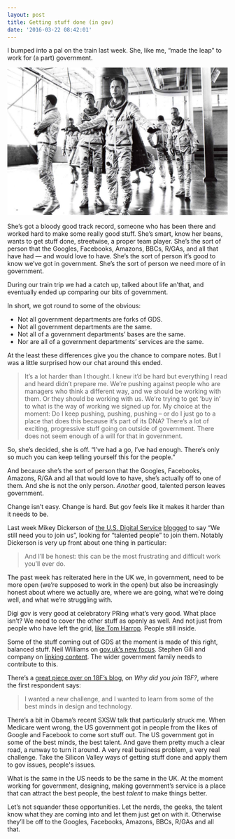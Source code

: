 ```yaml
---
layout: post
title: Getting stuff done (in gov)
date: '2016-03-22 08:42:01'
---
```


I bumped into a pal on the train last week. She, like me, “made the leap” to work for (a part) government.

![](/assets/the-right-stuff.jpg)

She’s got a bloody good track record, someone who has been there and worked hard to make some really good stuff. She’s smart, know her beans, wants to get stuff done, streetwise, a proper team player. She’s the sort of person that the Googles, Facebooks, Amazons, BBCs, R/GAs, and all that have had — and would love to have. She’s the sort of person it’s good to know we’ve got in government. She’s the sort of person we need more of in government.

During our train trip we had a catch up, talked about life an’that, and eventually ended up comparing our bits of government.

In short, we got round to some of the obvious:

* Not all government departments are forks of GDS.
* Not all government departments are the same.
* Not all of a government departments’ bases are the same.
* Nor are all of a government departments’ services are the same.

At the least these differences give you the chance to compare notes. But I was a little surprised how our chat around this ended.

> It’s a lot harder than I thought. I knew it’d be hard but everything I read and heard didn’t prepare me. We’re pushing against people who are managers who think a different way, and we should be working with them. Or they should be working with us. We’re trying to get ’buy in’ to what is the way of working we signed up for. My choice at the moment: Do I keep pushing, pushing, pushing – or do I just go to a place that does this because it’s part of its DNA? There’s a lot of exciting, progressive stuff going on outside of government. There does not seem enough of a will for that in government.

So, she’s decided, she is off. “I’ve had a go, I’ve had enough. There’s only so much you can keep telling yourself this for the people.”

And because she’s the sort of person that the Googles, Facebooks, Amazons, R/GA and all that would love to have, she’s actually off to one of them. And she is not the only person. *Another* good, talented person leaves government.

Change isn’t easy. Change is hard. But gov feels like it makes it harder than it needs to be.

Last week Mikey Dickerson of [the U.S. Digital Service](https://www.whitehouse.gov/digital/united-states-digital-service) [blogged](https://medium.com/@USDigitalService/south-by-southwest-one-year-later-5fc6e677aead#.j0cd7avg7) to say “We still need you to join us”, looking for “talented people” to join them. Notably Dickerson is very up front about one thing in particular:

> And I’ll be honest: this can be the most frustrating and difficult work you’ll ever do.

The past week has reiterated here in the UK we, in government, need to be more open (we’re supposed to work in the open) but also be increasingly honest about where we actually are, where we are going, what we’re doing well, and what we’re struggling with.

Digi gov is very good at celebratory PRing what’s very good. What place isn’t? We need to cover the other stuff as openly as well. And not just from people who have left the grid, [like Tom Harrop](https://medium.com/@fightfortheuser/gov-uk-from-the-inside-e3d0ab3479e6#.y42rc3yfe). People still inside.

Some of the stuff coming out of GDS at the moment is made of this right, balanced stuff. Neil Williams on [gov.uk’s new focus](https://gds.blog.gov.uk/2015/03/06/gov-uk-isnt-finished/). Stephen Gill and company on [linking content](https://insidegovuk.blog.gov.uk/2015/03/27/the-beginnings-of-a-content-strategy-for-gov-uk/). The wider government family needs to contribute to this.

There’s a [great piece over on 18F’s blog](https://18f.gsa.gov/2016/03/21/we-asked-100-of-our-coworkers-why-did-you-join-18f/), on *Why did you join 18F?*, where the first respondent says:

> I wanted a new challenge, and I wanted to learn from some of the best minds in design and technology.

There’s a bit in Obama’s recent SXSW talk that particularly struck me. When Medicare went wrong, the US government got in people from the likes of Google and Facebook to come sort stuff out. The US government got in some of the best minds, the best talent. And gave them pretty much a clear road, a runway to turn it around. A very real business problem, a very real challenge. Take the Silicon Valley ways of getting stuff done and apply them to gov issues, people's issues.

What is the same in the US needs to be the same in the UK. At the moment working for government, designing, making government’s service is a place that can attract the best people, the best *talent* to make things better.

Let’s not squander these opportunities. Let the nerds, the geeks, the talent know what they are coming into and let them just get on with it. Otherwise they’ll be off to the Googles, Facebooks, Amazons, BBCs, R/GAs and all that.
